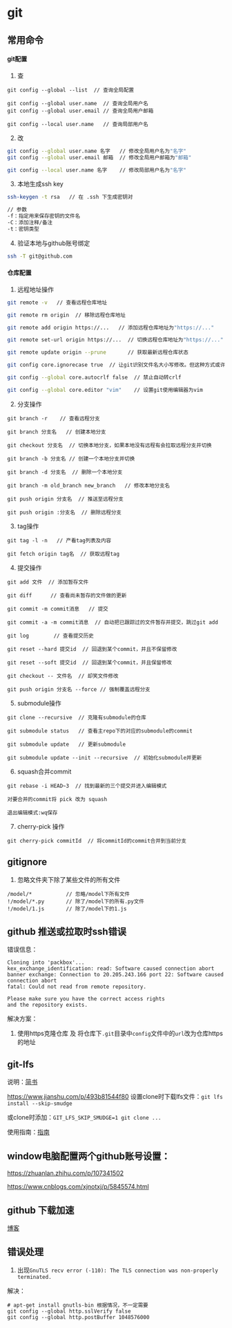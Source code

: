 # git

## 常用命令

#### git配置

1. 查

```
git config --global --list  // 查询全局配置

git config --global user.name  // 查询全局用户名
git config --global user.email // 查询全局用户邮箱

git config --local user.name   // 查询局部用户名
```

2. 改

```sh
git config --global user.name 名字   // 修改全局用户名为"名字"
git config --global user.email 邮箱  // 修改全局用户邮箱为"邮箱"

git config --local user.name 名字    // 修改局部用户名为"名字"
```

3. 本地生成ssh key

```sh
ssh-keygen -t rsa   // 在 .ssh 下生成密钥对

// 参数
-f：指定用来保存密钥的文件名
-C：添加注释/备注
-t：密钥类型
```

4. 验证本地与github账号绑定

```sh
ssh -T git@github.com
```

#### 仓库配置

1. 远程地址操作

```sh
git remote -v   // 查看远程仓库地址

git remote rm origin  // 移除远程仓库地址

git remote add origin https://...   // 添加远程仓库地址为"https://..."

git remote set-url origin https://...  // 切换远程仓库地址为"https://..."

git remote update origin --prune       // 获取最新远程仓库状态

git config core.ignorecase true  // 让git识别文件名大小写修改。但这种方式或许引发后续的麻烦，还可以：git mv ABC.js abc.js，再提交

git config --global core.autocrlf false  // 禁止自动转crlf

git config --global core.editor "vim"    // 设置git使用编辑器为vim
```

2. 分支操作

```
git branch -r    // 查看远程分支

git branch 分支名   // 创建本地分支

git checkout 分支名  // 切换本地分支，如果本地没有远程有会拉取远程分支并切换

git branch -b 分支名 // 创建一个本地分支并切换

git branch -d 分支名  // 删除一个本地分支

git branch -m old_branch new_branch   // 修改本地分支名

git push origin 分支名  // 推送至远程分支

git push origin :分支名  // 删除远程分支
```

3. tag操作

```
git tag -l -n   // 产看tag列表及内容

git fetch origin tag名  // 获取远程tag
```

4. 提交操作

```
git add 文件  // 添加暂存文件

git diff      // 查看尚未暂存的文件做的更新

git commit -m commit消息   // 提交

git commit -a -m commit消息  // 自动把已跟踪过的文件暂存并提交，跳过git add

git log        // 查看提交历史

git reset --hard 提交id  // 回退到某个commit，并且不保留修改

git reset --soft 提交id  // 回退到某个commit，并且保留修改

git checkout -- 文件名  // 却笑文件修改

git push origin 分支名 --force // 强制覆盖远程分支
```

5. submodule操作

```
git clone --recursive  // 克隆有submodule的仓库

git submodule status   // 查看主repo下的对应的submodule的commit

git submodule update   // 更新submodule

git submodule update --init --recursive  // 初始化submodule并更新
```

6. squash合并commit

```
git rebase -i HEAD~3  // 找到最新的三个提交并进入编辑模式

对要合并的commit将 pick 改为 squash

退出编辑模式:wq保存
```

7. cherry-pick 操作

```
git cherry-pick commitId  // 将commitId的commit合并到当前分支
```

## gitignore

1. 忽略文件夹下除了某些文件的所有文件

```text
/model/*           // 忽略/model下所有文件
!/model/*.py       // 除了/model下的所有.py文件
!/model/1.js       // 除了/model下的1.js
```

## github 推送或拉取时ssh错误
错误信息：
```shell
Cloning into 'packbox'...
kex_exchange_identification: read: Software caused connection abort
banner exchange: Connection to 20.205.243.166 port 22: Software caused connection abort
fatal: Could not read from remote repository.

Please make sure you have the correct access rights
and the repository exists.
```

解决方案：
  1. 使用https克隆仓库 及 将仓库下`.git`目录中`config`文件中的`url`改为仓库https的地址

## git-lfs

说明：[简书](https://www.jianshu.com/p/493b81544f80)

https://www.jianshu.com/p/493b81544f80
设置clone时下载lfs文件：`git lfs install --skip-smudge`

或clone时添加：`GIT_LFS_SKIP_SMUDGE=1 git clone ...`

使用指南：[指南](https://sabicalija.github.io/git-lfs-intro/)

## window电脑配置两个github账号设置：

https://zhuanlan.zhihu.com/p/107341502

https://www.cnblogs.com/xjnotxj/p/5845574.html

## github 下载加速

[博客](https://www.cnblogs.com/jsfh/p/14509629.html)

## 错误处理

1. 出现`GnuTLS recv error (-110): The TLS connection was non-properly terminated.`

解决：
```shell
# apt-get install gnutls-bin 根据情况，不一定需要
git config --global http.sslVerify false
git config --global http.postBuffer 1048576000
```
